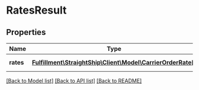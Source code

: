 # RatesResult

## Properties
Name | Type | Description | Notes
------------ | ------------- | ------------- | -------------
**rates** | [**Fulfillment\StraightShip\Client\Model\CarrierOrderRate[]**](CarrierOrderRate.md) | Estimate rates | [optional] 

[[Back to Model list]](../../README.md#documentation-for-models) [[Back to API list]](../../README.md#documentation-for-api-endpoints) [[Back to README]](../../README.md)

